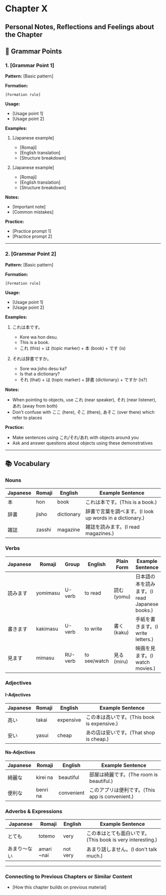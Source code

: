 # Chapter X

## Personal Notes, Reflections and Feelings about the Chapter
## 📝 Grammar Points

### 1. [Grammar Point 1]

**Pattern:** [Basic pattern]

**Formation:**
```
[Formation rule]
```

**Usage:**
- [Usage point 1]
- [Usage point 2]

**Examples:**
1. [Japanese example]
   - [Romaji]
   - [English translation]
   - [Structure breakdown]

2. [Japanese example]
   - [Romaji]
   - [English translation]
   - [Structure breakdown]

**Notes:**
- [Important note]
- [Common mistakes]

**Practice:**
- [Practice prompt 1]
- [Practice prompt 2]

---

### 2. [Grammar Point 2]

**Pattern:** [Basic pattern]

**Formation:**
```
[Formation rule]
```

**Usage:**
- [Usage point 1]
- [Usage point 2]

**Examples:**
1. これは本です。
   - Kore wa hon desu.
   - This is a book.
   - これ (this) + は (topic marker) + 本 (book) + です (is)

2. それは辞書ですか。
   - Sore wa jisho desu ka?
   - Is that a dictionary?
   - それ (that) + は (topic marker) + 辞書 (dictionary) + ですか (is?)

**Notes:**
- When pointing to objects, use これ (near speaker), それ (near listener), あれ (away from both)
- Don't confuse with ここ (here), そこ (there), あそこ (over there) which refer to places

**Practice:**
- Make sentences using これ/それ/あれ with objects around you
- Ask and answer questions about objects using these demonstratives

---

## 📚 Vocabulary

### Nouns

| Japanese | Romaji | English | Example Sentence |
|----------|--------|---------|------------------|
| 本 | hon | book | これは本です。(This is a book.) |
| 辞書 | jisho | dictionary | 辞書で言葉を調べます。(I look up words in a dictionary.) |
| 雑誌 | zasshi | magazine | 雑誌を読みます。(I read magazines.) |

### Verbs

| Japanese | Romaji | Group | English | Plain Form | Example Sentence |
|----------|--------|-------|---------|------------|------------------|
| 読みます | yomimasu | U-verb | to read | 読む (yomu) | 日本語の本を読みます。(I read Japanese books.) |
| 書きます | kakimasu | U-verb | to write | 書く (kaku) | 手紙を書きます。(I write letters.) |
| 見ます | mimasu | RU-verb | to see/watch | 見る (miru) | 映画を見ます。(I watch movies.) |

### Adjectives

#### I-Adjectives

| Japanese | Romaji | English | Example Sentence |
|----------|--------|---------|------------------|
| 高い | takai | expensive | この本は高いです。(This book is expensive.) |
| 安い | yasui | cheap | あの店は安いです。(That shop is cheap.) |

#### Na-Adjectives

| Japanese | Romaji | English | Example Sentence |
|----------|--------|---------|------------------|
| 綺麗な | kirei na | beautiful | 部屋は綺麗です。(The room is beautiful.) |
| 便利な | benri na | convenient | このアプリは便利です。(This app is convenient.) |

### Adverbs & Expressions

| Japanese | Romaji | English | Example Sentence |
|----------|--------|---------|------------------|
| とても | totemo | very | この本はとても面白いです。(This book is very interesting.) |
| あまり〜ない | amari ~nai | not very | あまり話しません。(I don't talk much.) |

---


### Connecting to Previous Chapters or Similar Content
- [How this chapter builds on previous material]

